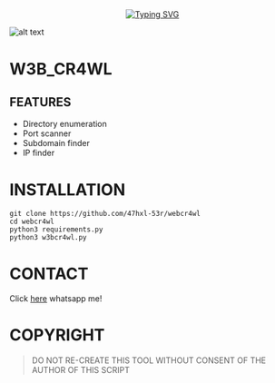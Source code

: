 ## <!-- Typing SVG -->
<p align="center">
    <a href="https://github.com/47hxl-53r">
        <img
src="https://readme-typing-svg.herokuapp.com/?size=35&width=800&lines=w3b_cr4wl+by+47hx1-53r"
            alt="Typing SVG"
        />
    </a>
</p>

![alt text](https://imgur.com/O1k2Rno.png)

# W3B_CR4WL

## FEATURES

* Directory enumeration
* Port scanner
* Subdomain finder
* IP finder

# INSTALLATION
```
git clone https://github.com/47hxl-53r/webcr4wl
cd webcr4wl
python3 requirements.py
python3 w3bcr4wl.py
```

# CONTACT
Click [here](https://wa.me/+918606672509) whatsapp me!

# COPYRIGHT
> DO NOT RE-CREATE THIS TOOL WITHOUT CONSENT OF THE AUTHOR OF THIS SCRIPT
